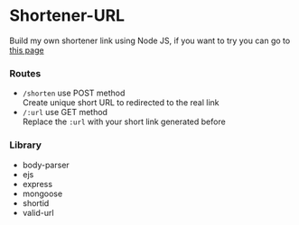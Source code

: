 # Shortener-URL
Build my own shortener link using Node JS, if you want to try you can go to [this page](https://shortener.andriawan24.xyz/)

### Routes
* ```/shorten``` use POST method<br />Create unique short URL to redirected to the real link
* ```/:url``` use GET method<br />Replace the ```:url``` with your short link generated before

### Library
* body-parser
* ejs
* express
* mongoose
* shortid
* valid-url
